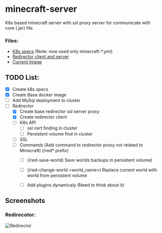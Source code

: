 # minecraft-server

K8s based minecraft server with ssl proxy server for communicate with core (.jar) file.

### Files:
* [K8s specs](https://github.com/DiMalovanyy/minecraft-server/tree/main/k8s) (Note: now used only minecraft-*.yml)
* [Redirector client and server](https://github.com/DiMalovanyy/minecraft-server/tree/main/redirector)
* [Current Image](https://hub.docker.com/layers/dmytromalovanyi/minecraft-server-core/v3/images/sha256-533fe7dc05bb5d7870122b2d8aad1316a807df590131d2d19ec6d508553fdd16?context=repo)


## TODO List:
- [x] Create k8s specs
- [x] Create Base docker image
- [ ] Add MySql deployment to cluster
- [ ] Redirector
  - [x] Create base redirector ssl server proxy
  - [x] Create redirector client
  - [ ] K8s API
    - [ ] ssl cert finding in cluster
    - [ ] Persistent volume find in cluster
  - [ ] SSL
  - [ ] Commands (Add command to redirector proxy not related to Minecraft) (/red* prefix)
    - [ ] (/red-save-world) Save worlds backups in persistent volume)
    - [ ] (/red-change-world <world_name>) Replace current world with world from persistent volume
    - [ ] Add plugins dynamicaly (Need to think about it)
    
    
## Screenshots

###  Redirecotor:
![Redirecror](https://github.com/DiMalovanyy/minecraft-server/tree/main/img/redirector.png)
